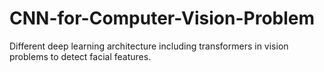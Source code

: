 # CNN-for-Computer-Vision-Problem
Different deep learning architecture including transformers in vision problems to detect facial features. 

